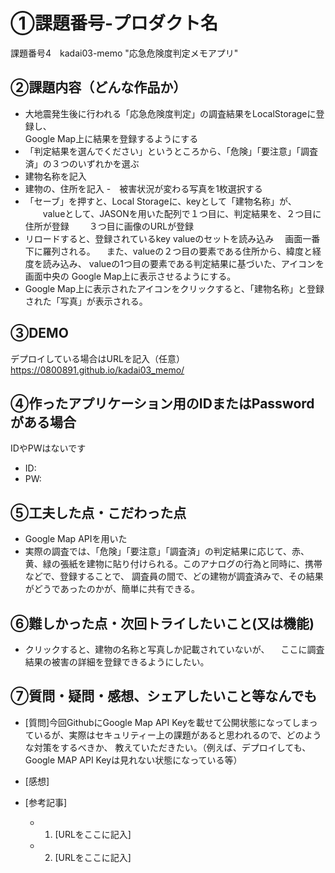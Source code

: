 # ①課題番号-プロダクト名

課題番号4　kadai03-memo "応急危険度判定メモアプリ"

## ②課題内容（どんな作品か）
- 大地震発生後に行われる「応急危険度判定」の調査結果をLocalStorageに登録し、　  
  Google Map上に結果を登録するようにする
- 「判定結果を選んでください」というところから、「危険」「要注意」「調査済」の３つのいずれかを選ぶ
- 建物名称を記入
- 建物の、住所を記入
-　被害状況が変わる写真を1枚選択する
- 「セーブ」を押すと、Local Storageに、keyとして「建物名称」が、
　　valueとして、JASONを用いた配列で１つ目に、判定結果を、２つ目に住所が登録
　　３つ目に画像のURLが登録
- リロードすると、登録されているkey valueのセットを読み込み
　画面一番下に羅列される。
　また、valueの２つ目の要素である住所から、緯度と経度を読み込み、
   valueの1つ目の要素である判定結果に基づいた、アイコンを画面中央の
   Google Map上に表示させるようにする。
- Google Map上に表示されたアイコンをクリックすると、「建物名称」と登録された「写真」が表示される。

## ③DEMO

デプロイしている場合はURLを記入（任意）
https://0800891.github.io/kadai03_memo/

## ④作ったアプリケーション用のIDまたはPasswordがある場合
IDやPWはないです
- ID: 
- PW: 

## ⑤工夫した点・こだわった点
- Google Map APIを用いた
- 実際の調査では、「危険」「要注意」「調査済」の判定結果に応じて、赤、黄、緑の張紙を建物に貼り付けられる。このアナログの行為と同時に、携帯などで、登録することで、
調査員の間で、どの建物が調査済みで、その結果がどうであったのかが、簡単に共有できる。
　
## ⑥難しかった点・次回トライしたいこと(又は機能)
- クリックすると、建物の名称と写真しか記載されていないが、
　ここに調査結果の被害の詳細を登録できるようにしたい。
  
## ⑦質問・疑問・感想、シェアしたいこと等なんでも

- [質問]今回GithubにGoogle Map API Keyを載せて公開状態になってしまっているが、実際はセキュリティー上の課題があると思われるので、どのような対策をするべきか、
教えていただきたい。（例えば、デプロイしても、Google MAP API Keyは見れない状態になっている等）

- [感想]
- [参考記事]
  - 1. [URLをここに記入]
  - 2. [URLをここに記入]
